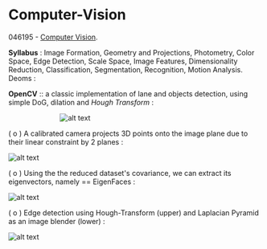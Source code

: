 # Computer-Vision

046195 - [Computer Vision](https://webcourse.cs.technion.ac.il/236873/Winter2019-2020/).

**Syllabus** :
Image Formation, Geometry and Projections, Photometry, Color Space, Edge Detection, Scale Space, Image Features, Dimensionality Reduction, Classification, Segmentation, Recognition, Motion Analysis. Deoms :

**OpenCV**  ::  a classic implementation of lane and objects detection, using simple DoG, dilation and *Hough Transform* :

 &nbsp;  &nbsp;  &nbsp;  &nbsp;  &nbsp;  &nbsp;  &nbsp;  &nbsp;  &nbsp;  &nbsp;  &nbsp;  &nbsp;  &nbsp; ![alt text](https://github.com/Daniboy370/Computer-Vision/blob/master/OpenCV_Demo/Upload/Github_GIF.gif)
  
( o ) A calibrated camera projects 3D points onto the image plane due to their linear constraint by 2 planes :

![alt text](https://github.com/Daniboy370/Computer-Vision/blob/master/Hw_1/images/3D_projection_to_pixels.png)

( o ) Using the the reduced dataset's covariance, we can extract its eigenvectors, namely == EigenFaces :

![alt text](https://github.com/Daniboy370/Computer-Vision/blob/master/Hw_1/images/PCA.png)

( o ) Edge detection using Hough-Transform (upper) and Laplacian Pyramid as an image blender (lower) :

![alt text](https://github.com/Daniboy370/Computer-Vision/blob/master/Hw_1/images/Hough_Blend.png)
